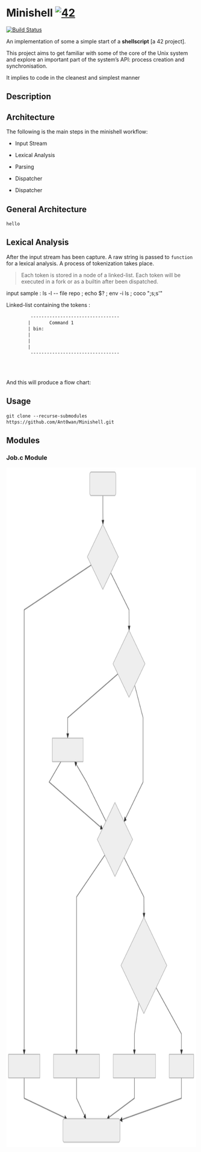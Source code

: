 # Minishell [![42](https://i.imgur.com/9NXfcit.jpg)](i.imgur.com/9NXfcit.jpg)
[![Build Status](https://travis-ci.com/Ant0wan/Minishell.svg?branch=master)](https://travis-ci.com/Ant0wan/Minishell)

An implementation of some a simple start of a **shellscript** [a 42 project].

This project aims to get familiar with some of the core of the Unix system and explore an important part of the system’s API: process creation and synchronisation.

It implies to code in the cleanest and simplest manner


## Description



## Architecture

The following is the main steps in the minishell workflow:

- Input Stream

- Lexical Analysis

- Parsing

- Dispatcher

- Dispatcher

## General Architecture

```
hello
```


## Lexical Analysis

After the input stream has been capture. A raw string is passed to `function` for a lexical analysis. A process of tokenization takes place.

> Each token is stored in a node of a linked-list.
> Each token will be executed in a fork or as a builtin after been dispatched.

input sample : ls -l -- file repo ; echo $? ; env -i ls ; coco ";s;s'"

Linked-list containing the tokens :
```
		 ---------------------------------
		|		Command 1
		| bin:
		|
		|
		|
		 ---------------------------------




```

And this will produce a flow chart:

## Usage

```shell=
git clone --recurse-submodules https://github.com/Ant0wan/Minishell.git
```


## Modules

### Job.c Module
<img src="./tools/job_flowchart.svg" height="1800" width="600">
